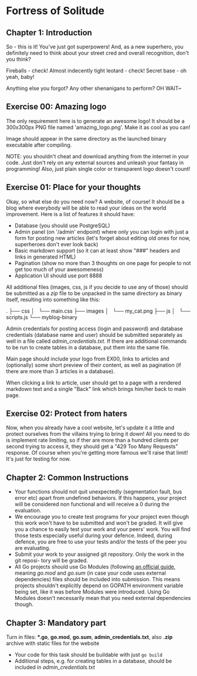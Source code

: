 # Fortress of Solitude

## Chapter 1: Introduction

So - this is it! You've just got superpowers! And, as a new superhero, you definitely need to think about your street cred and overall recognition, don't you think?

Fireballs - check!
Almost indecently tight leotard - check!
Secret base - oh yeah, baby!

Anything else you forgot? Any other shenanigans to perform? OH WAIT~

## Exercise 00: Amazing logo

The only requirement here is to generate an awesome logo! It should be a 300x300px PNG file named 'amazing_logo.png'. Make it as cool as you can!

Image should appear in the same directory as the launched binary executable after compiling.

NOTE: you shouldn't cheat and download anything from the internet in your code. Just don't rely on any external sources and unleash your fantasy in programming! Also, just plain single color or transparent logo doesn't count!

## Exercise 01: Place for your thoughts

Okay, so what else do you need now? A website, of course! It should be a blog where everybody will be able to read your ideas on the world improvement. Here is a list of features it should have:

- Database (you should use PostgreSQL)
- Admin panel (on '/admin' endpoint) where only you can login with just a form for posting new articles (let's forget about editing old ones for now, superheroes don't ever look back)
- Basic markdown support (so it can at least show "###" headers and links in generated HTML)
- Pagination (show no more than 3 thoughts on one page for people to not get too much of your awesomeness)
- Application UI should use port 8888

All additional files (images, css, js if you decide to use any of those) should be submitted as a *zip* file to be unpacked in the same directory as binary itself, resulting into something like this:

.
├── css
│   └── main.css
├── images
│   └── my_cat.png
├── js
│   └── scripts.js
└── myblog-binary

Admin credentials for posting access (login and password) and database credentials (database name and user) should be submitted separately as well in a file called *admin_credentials.txt*. If there are additional commands to be run to create tables in a database, put them into the same file.

Main page should include your logo from EX00, links to articles and (optionally) some short preview of their content, as well as pagination (if there are more than 3 articles in a database).

When clicking a link to article, user should get to a page with a rendered markdown text and a single "Back" link which brings him/her back to main page.

## Exercise 02: Protect from haters

Now, when you already have a cool website, let's update it a little and protect ourselves from the villains trying to bring it down! All you need to do is implement rate limiting, so if ther are more than a hundred clients per second trying to access it, they should get a "429 Too Many Requests" response. Of course when you're getting more famous we'll raise that limit! It's just for testing for now.

## Chapter 2: Common Instructions

- Your functions should not quit unexpectedly (segmentation fault, bus error etc)
apart from undefined behaviors. If this happens, your project will be considered
non functional and will receive a 0 during the evaluation.
- We encourage you to create test programs for your project even though this work
won't have to be submitted and won't be graded. It will give you a chance
to easily test your work and your peers' work. You will find those tests especially
useful during your defence. Indeed, during defence, you are free to use your tests
and/or the tests of the peer you are evaluating.
- Submit your work to your assigned git repository. Only the work in the git reposi-
tory will be graded.
- All Go projects should use Go Modules (following [an official guide](https://blog.golang.org/using-go-modules), meaning *go.mod* and *go.sum* (in case your code uses external dependencies) files should be included into submission. This means projects shouldn't explicitly depend on GOPATH environment variable being set, like it was before Modules were introduced. Using Go Modules doesn't necessarily mean that you need external dependencies though.

## Chapter 3: Mandatory part

Turn in files: **\*.go**, **go.mod**, **go.sum**, **admin_credentials.txt**, also **.zip** archive with static files for the website

- Your code for this task should be buildable with just `go build`
- Additional steps, e.g. for creating tables in a database, should be included in *admin_credentials.txt*
